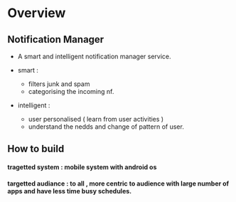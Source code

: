 
# Overview
## Notification Manager

- A smart and intelligent notification manager service.

- smart : 
    - filters junk and spam 
    - categorising the incoming nf.
    
- intelligent :
   - user personalised ( learn from user activities )
   - understand the nedds and change of pattern of user.
 
 ## How to build
 
 #### tragetted system : mobile system with android os
 #### targetted audiance : to all , more centric to audience with large number of apps and have less time busy schedules.
 
 
 
